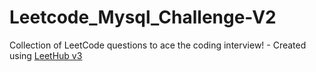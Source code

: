 # Leetcode_Mysql_Challenge-V2
Collection of LeetCode questions to ace the coding interview! - Created using [LeetHub v3](https://github.com/raphaelheinz/LeetHub-3.0)
